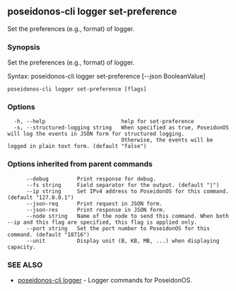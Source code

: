 ## poseidonos-cli logger set-preference

Set the preferences (e.g., format) of logger.

### Synopsis


Set the preferences (e.g., format) of logger.

Syntax:
	poseidonos-cli logger set-preference [--json BooleanValue]
          

```
poseidonos-cli logger set-preference [flags]
```

### Options

```
  -h, --help                        help for set-preference
  -s, --structured-logging string   When specified as true, PoseidonOS will log the events in JSON form for structured logging.
                                    Otherwise, the events will be logged in plain text form. (default "false")
```

### Options inherited from parent commands

```
      --debug         Print response for debug.
      --fs string     Field separator for the output. (default "|")
      --ip string     Set IPv4 address to PoseidonOS for this command. (default "127.0.0.1")
      --json-req      Print request in JSON form.
      --json-res      Print response in JSON form.
      --node string   Name of the node to send this command. When both --ip and this flag are specified, this flag is applied only.
      --port string   Set the port number to PoseidonOS for this command. (default "18716")
      --unit          Display unit (B, KB, MB, ...) when displaying capacity.
```

### SEE ALSO

* [poseidonos-cli logger](poseidonos-cli_logger.md)	 - Logger commands for PoseidonOS.

